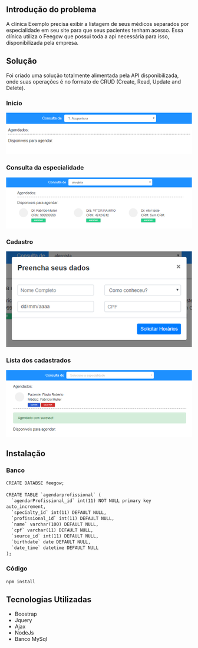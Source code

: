 ## Introdução do problema
A clínica Exemplo precisa exibir a listagem de seus médicos separados por especialidade em seu site para que seus pacientes tenham acesso. Essa clínica utiliza o Feegow que possui toda a api necessária para isso, disponibilizada pela empresa.

## Solução
Foi criado uma solução totalmente alimentada pela API disponibilizada, onde suas operações é no formato de CRUD (Create, Read, Update and Delete).

### Inicio
![Screenshot](inicio.png)

### Consulta da especialidade
![Screenshot](consultaEspecialidade.png)

### Cadastro
![Screenshot](cadastro.png)

### Lista dos cadastrados
![Screenshot](consultaCadastradoEAlerta.png)

## Instalação

### Banco
```
CREATE DATABSE feegow;

CREATE TABLE `agendarprofissional` (
  `agendarProfissional_id` int(11) NOT NULL primary key auto_increment,
  `specialty_id` int(11) DEFAULT NULL,
  `profissional_id` int(11) DEFAULT NULL,
  `name` varchar(100) DEFAULT NULL,
  `cpf` varchar(11) DEFAULT NULL,
  `source_id` int(11) DEFAULT NULL,
  `birthdate` date DEFAULT NULL,
  `date_time` datetime DEFAULT NULL
);

```
### Código
```
npm install
```

## Tecnologias Utilizadas 

* Boostrap
* Jquery
* Ajax
* NodeJs
* Banco MySql
